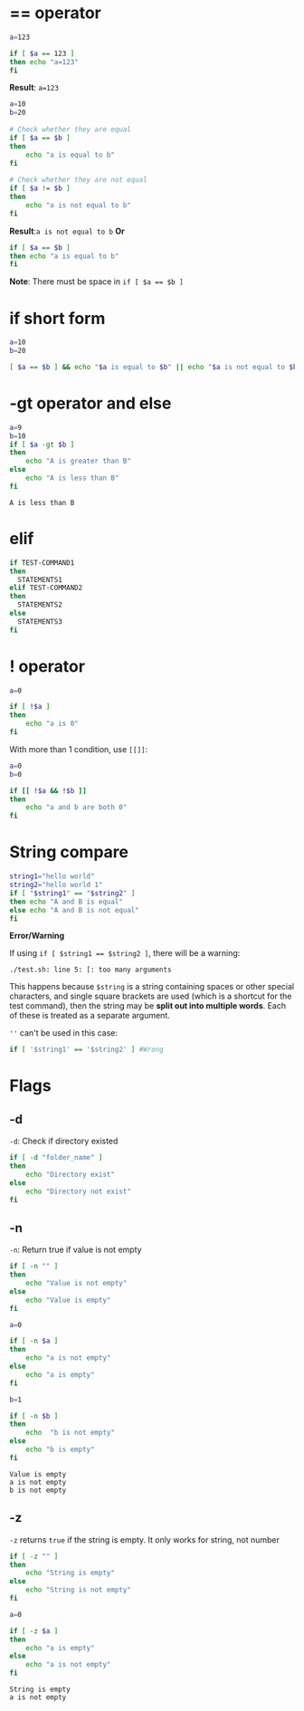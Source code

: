 # == operator
```sh
a=123

if [ $a == 123 ] 
then echo "a=123" 
fi
```
**Result**: ``a=123``
```sh
a=10 
b=20 
  
# Check whether they are equal 
if [ $a == $b ] 
then 
    echo "a is equal to b"
fi 
  
# Check whether they are not equal 
if [ $a != $b ] 
then 
    echo "a is not equal to b"
fi 
```
**Result**:``a is not equal to b``
**Or**
```sh
if [ $a == $b ] 
then echo "a is equal to b"
fi 
```
**Note**: There must be space in ``if [ $a == $b ]``
# if short form

```sh
a=10 
b=20 

[ $a == $b ] && echo "$a is equal to $b" || echo "$a is not equal to $b"
```

# -gt operator and else

```sh
a=9
b=10
if [ $a -gt $b ] 
then 
	echo "A is greater than B" 
else 
	echo "A is less than B" 
fi
```

```
A is less than B
```

# elif

```sh
if TEST-COMMAND1
then
  STATEMENTS1
elif TEST-COMMAND2
then
  STATEMENTS2
else
  STATEMENTS3
fi
```

# ! operator

```sh
a=0

if [ !$a ] 
then 
    echo "a is 0"
fi 
```

With more than 1 condition, use ``[[]]``:

```sh
a=0
b=0

if [[ !$a && !$b ]] 
then 
    echo "a and b are both 0"
fi 
```

# String compare

```sh
string1="hello world"
string2="hello world 1"
if [ "$string1" == "$string2" ]
then echo "A and B is equal"
else echo "A and B is not equal"
fi
```

**Error/Warning**

If using ``if [ $string1 == $string2 ]``, there will be a warning:

```
./test.sh: line 5: [: too many arguments
```

This happens because ``$string`` is a string containing spaces or other special characters, and single square brackets are used (which is a shortcut for the test command), then the string may be **split out into multiple words**. Each of these is treated as a separate argument.

``''`` can't be used in this case: 

```sh
if [ '$string1' == '$string2' ] #Wrong
```

# Flags

## -d

``-d``: Check if directory existed

```sh
if [ -d "folder_name" ]
then 
    echo "Directory exist"
else     
    echo "Directory not exist"
fi 
```

## -n

``-n``: Return true if value is not empty

```sh
if [ -n "" ]
then 
    echo "Value is not empty"
else     
    echo "Value is empty"
fi 

a=0

if [ -n $a ]
then 
    echo "a is not empty"
else     
    echo "a is empty"
fi 

b=1

if [ -n $b ]
then 
    echo  "b is not empty"
else     
    echo "b is empty"
fi 
```

```
Value is empty
a is not empty
b is not empty
```

## -z

``-z`` returns ``true`` if the string is empty. It only works for string, not number

```sh
if [ -z "" ]
then 
    echo "String is empty"
else     
    echo "String is not empty"
fi 

a=0

if [ -z $a ]
then 
    echo "a is empty"
else     
    echo "a is not empty"
fi 
```

```
String is empty
a is not empty
```

